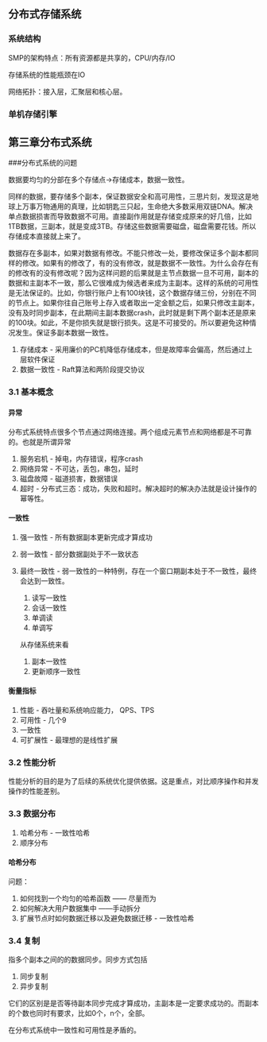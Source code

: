 ## 分布式存储系统

### 系统结构

SMP的架构特点：所有资源都是共享的，CPU/内存/IO

存储系统的性能瓶颈在IO

网络拓扑：接入层，汇聚层和核心层。

### 单机存储引擎

## 第三章分布式系统

###分布式系统的问题

数据要均匀的分部在多个存储点->存储成本，数据一致性。

同样的数据，要存储多个副本，保证数据安全和高可用性，三思片刻，发现这是地球上万事万物通用的真理，比如钥匙三只起，生命绝大多数采用双链DNA。解决单点数据损害而导致数据不可用。直接副作用就是存储变成原来的好几倍，比如1TB数据，三副本，就是变成3TB。存储这些数据需要磁盘，磁盘需要花钱。所以存储成本直接就上来了。

数据存在多副本，如果对数据有修改。不能只修改一处，要修改保证多个副本都同样的修改。如果有的修改了，有的没有修改，就是数据不一致性。为什么会存在有的修改有的没有修改呢？因为这样问题的后果就是主节点数据一旦不可用，副本的数据和主副本不一致，那么它很难成为候选者来成为主副本。这样的系统的可用性是无法保证的。比如，你银行账户上有100块钱，这个数据存储三份，分别在不同的节点上。如果你往自己账号上存入或者取出一定金额之后，如果只修改主副本，没有及时同步副本，在此期间主副本数据crash，此时就是剩下两个副本还是原来的100块。如此，不是你损失就是银行损失。这是不可接受的。所以要避免这种情况发生。保证多副本数据一致性。

1. 存储成本 - 采用廉价的PC机降低存储成本，但是故障率会偏高，然后通过上层软件保证
2. 数据一致性 - Raft算法和两阶段提交协议

### 3.1 基本概念

#### 异常

分布式系统特点很多个节点通过网络连接。两个组成元素节点和网络都是不可靠的。也就是所谓异常

1. 服务宕机 - 掉电，内存错误，程序crash
2. 网络异常 - 不可达，丢包，串包，延时
3. 磁盘故障 - 磁道损害，数据错误
4. 超时 - 分布式三态：成功，失败和超时。解决超时的解决办法就是设计操作的幂等性。

#### 一致性

1. 强一致性 - 所有数据副本更新完成才算成功
2. 弱一致性 - 部分数据副处于不一致状态
3. 最终一致性 - 弱一致性的一种特例，存在一个窗口期副本处于不一致性，最终会达到一致性。
   1. 读写一致性
   2. 会话一致性
   3. 单调读
   4. 单调写
   
   从存储系统来看
   
   1. 副本一致性
   2. 更新顺序一致性

#### 衡量指标

1. 性能 - 吞吐量和系统响应能力， QPS、TPS
2. 可用性 - 几个9
3. 一致性
4. 可扩展性 - 最理想的是线性扩展

### 3.2 性能分析

性能分析的目的是为了后续的系统优化提供依据。这是重点，对比顺序操作和并发操作的性能差别。

### 3.3 数据分布

1. 哈希分布 - 一致性哈希
2. 顺序分布 

#### 哈希分布

问题：

1. 如何找到一个均匀的哈希函数 —— 尽量而为
2. 如何解决大用户数据集中 ——手动拆分
3. 扩展节点时如何数据迁移以及避免数据迁移 - 一致性哈希

### 3.4 复制

指多个副本之间的的数据同步。同步方式包括

1. 同步复制
2. 异步复制

它们的区别是是否等待副本同步完成才算成功，主副本是一定要求成功的。而副本的个数也同时有要求，比如0个，n个，全部。

在分布式系统中一致性和可用性是矛盾的。